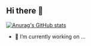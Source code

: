 ## Hi there 👋

[![Anurag's GitHub stats](https://github-readme-stats.vercel.app/api?username=qmacdom)](https://github.com/anuraghazra/github-readme-stats)

- 🔭 I’m currently working on ...
<!--
**qmacdom/qmacdom** is a ✨ _special_ ✨ repository because its `README.md` (this file) appears on your GitHub profile.

Here are some ideas to get you started:

- 🔭 I’m currently working on ...
- 🌱 I’m currently learning ...
- 👯 I’m looking to collaborate on ...
- 🤔 I’m looking for help with ...
- 💬 Ask me about ...
- 📫 How to reach me: ...
- 😄 Pronouns: ...
- ⚡ Fun fact: ...
-->
